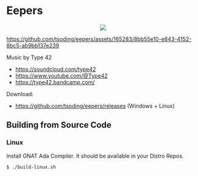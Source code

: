 # Eepers

<p align=center>
  <img src="./assets/icon.png">
</p>


https://github.com/tsoding/eepers/assets/165283/8bb55e10-e843-4152-8bc5-ab9bb137e239

Music by Type 42
- https://soundcloud.com/type42
- https://www.youtube.com/@Type42
- https://type42.bandcamp.com/

Download:
- https://github.com/tsoding/eepers/releases (Windows + Linux)

## Building from Source Code

### Linux

Install GNAT Ada Compiler. It should be available in your Distro Repos.

```console
$ ./build-linux.sh
```
